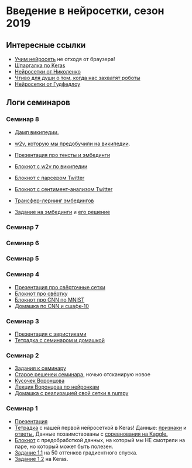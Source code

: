 # Введение в нейросетки, сезон 2019

## Интересные ссылки

* [Учим нейросеть](https://playground.tensorflow.org) не отходя от браузера!
* [Шпаргалка по Keras](https://github.com/FUlyankin/neural_networks/blob/master/HSE_2018/sem_2/Keras_Cheat_Sheet_Python.pdf)
* [Нейросетки от Николенко](https://yadi.sk/i/EIL8nVcLCzR80g)
* [Чтиво для души о том, когда нас захватят роботы](https://yadi.sk/i/zYNv-pLMYLZXfQ)
* [Нейросетки от Гудфедлоу](https://yadi.sk/i/NZIdukL2tpufBA)

## Логи семинаров


### Семинар 8

* [Дамп википедии.](https://yadi.sk/d/Ddcl3nAiDO2CKQ)
* [w2v, которую мы предобучили на википедии](https://yadi.sk/d/XHQLpVZSc88aUw).

* [Презентация про тексты и эмбединги](https://github.com/FUlyankin/neural_nets_hse_dpo/blob/master/sems_2019_spring/sem_8/nn_slides_4.pdf)
* [Блокнот с w2v по википедии](https://nbviewer.jupyter.org/github/FUlyankin/neural_nets_hse_dpo/blob/master/sems_2019_spring/sem_8/8.1%20wikipedia_w2v.ipynb)
* [Блокнот с парсером Twitter](https://nbviewer.jupyter.org/github/FUlyankin/neural_nets_hse_dpo/blob/master/sems_2019_spring/sem_8/8.2%20Twitter%20parser.ipynb)
* [Блокнот с сентимент-анализом Twitter](https://nbviewer.jupyter.org/github/FUlyankin/neural_nets_hse_dpo/blob/master/sems_2019_spring/sem_8/8.3%20LSTM_sentiment.ipynb)

* [Трансфер-лернинг эмбедингов](https://nbviewer.jupyter.org/github/FUlyankin/neural_nets_hse_dpo/blob/master/sems_2019_spring/sem_8/8.5%20ebeddings_transfer%20learning.ipynb)
* [Задание на эмбединги](https://nbviewer.jupyter.org/github/FUlyankin/neural_nets_hse_dpo/blob/master/sems_2019_spring/sem_8/task.ipynb)  и [его решение](https://nbviewer.jupyter.org/github/FUlyankin/neural_nets_hse_dpo/blob/master/sems_2019_spring/sem_8/task_solve.ipynb)


### Семинар 7

### Семинар 6

### Семинар 5

### Семинар 4
* [Презентация про свёрточные сетки](https://github.com/FUlyankin/neural_nets_hse_dpo/blob/master/sems_2019_spring/sem_4/nn_slides_4.pdf)
* [Блокнот про свёртку](https://nbviewer.jupyter.org/github/FUlyankin/neural_nets_hse_dpo/blob/master/sems_2019_spring/sem_4/1.%20Convolution.ipynb)
* [Блокнот про CNN по MNIST](https://nbviewer.jupyter.org/github/FUlyankin/neural_nets_hse_dpo/blob/master/sems_2019_spring/sem_4/2.%20CNN_MNIST_solve.ipynb)
* [Домашка по CNN и сшафк-10](https://nbviewer.jupyter.org/github/FUlyankin/neural_nets_hse_dpo/blob/master/sems_2019_spring/sem_4/3.%20Keras_CNN.ipynb)


### Семинар 3
* [Презентация с эвристиками](https://github.com/FUlyankin/neural_nets_hse_dpo/blob/master/sems_2019_spring/sem_3/nn_slides_2.pdf)
* [Тетрадка с семинаром и домашкой](https://nbviewer.jupyter.org/github/FUlyankin/neural_nets_hse_dpo/blob/master/sems_2019_spring/sem_3/2.%20tensorflow_task%20.ipynb)



### Семинар 2
* [Задания к семинару](https://github.com/FUlyankin/neural_nets_hse_dpo/blob/master/sems_2019_spring/sem_2/NN_sem.pdf)
* [Старое решенеи семинара,](https://github.com/FUlyankin/neural_nets_hse_dpo/blob/master/sems_2019_spring/sem_2/NN_sem_solution.pdf) ночью отсканирую новое
* [Кусочек Воронцова](https://github.com/FUlyankin/neural_nets_hse_dpo/blob/master/sems_2019_spring/sem_2/Нейросети_кусочек_Вороцова.pdf)
* [Лекция Воронцова по нейронкам](https://www.youtube.com/watch?v=WjwA5DqxL-c)
* [Домашка с реализацией свой сетки в numpy](https://github.com/FUlyankin/neural_nets_hse_dpo/raw/master/sems_2019_spring/sem_2/hw2_own_neural_network.zip)


### Семинар 1
* [Презентация](https://github.com/FUlyankin/neural_nets_hse_dpo/blob/master/sems_2019_spring/sem_1/nn_slides_1.pdf)
* [Тетрадка](https://nbviewer.jupyter.org/github/FUlyankin/neural_nets_hse_dpo/blob/master/sems_2019_spring/sem_1/Keras_classification_intro.ipynb) с нашей первой нейросеткой в Keras! Данные: [признаки](https://github.com/FUlyankin/neural_nets_hse_dpo/blob/master/sems_2019_spring/sem_1/X_cat.csv) и [ответы.](https://github.com/FUlyankin/neural_nets_hse_dpo/blob/master/sems_2019_spring/sem_1/y_cat.csv) Данные позаимствованы с [соревнования на Kaggle.](https://www.kaggle.com/c/shelter-animal-outcomes)
* [Блокнот](https://nbviewer.jupyter.org/github/FUlyankin/neural_nets_hse_dpo/blob/master/sems_2019_spring/sem_1/original_cats/cats_data_prep.ipynb) с предобработкой данных, на который мы НЕ смотрели на паре, но который может быть полезен.
* [Задание 1.1](https://nbviewer.jupyter.org/github/FUlyankin/neural_nets_hse_dpo/blob/master/sems_2019_spring/sem_1/Homework/hw1_part1_gradient.ipynb) на 50 оттенков градиентного спуска.
* [Задание 1.2](https://nbviewer.jupyter.org/github/FUlyankin/neural_nets_hse_dpo/blob/master/sems_2019_spring/sem_1/Homework/hw_1_part2_keras.ipynb) на Keras.
